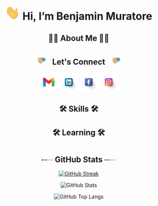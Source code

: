 <div align="center">

<h1> <img src="https://github.com/BenjaMura/BenjaMura/blob/main/Wave.gif" alt="Wave" height="40" width="40" title="Wave" /> Hi, I’m Benjamin Muratore</h1>

<h2>👨‍💻 About Me 👨‍💻</h2>

<h2> <img src="https://github.com/BenjaMura/BenjaMura/blob/main/Handshake.gif" alt="Handshake" height="30" width="50"/> Let's Connect <img src="https://github.com/BenjaMura/BenjaMura/blob/main/Handshake.gif" alt="Handshake" height="30" width="50"/> </h2>

<a href="mailto:benjaminmuratore1@gmail.com" target="blank"><img src="https://github.com/BenjaMura/BenjaMura/blob/main/Gmail.png" alt="Gmail" height="50" width="50" title="Gmail" /></a>
<a href="https://www.linkedin.com/in/benjamín-muratore-8a5928192/" target="blank"><img src="https://github.com/BenjaMura/BenjaMura/blob/main/Linkedin.png" alt="Linkedin" height="50" width="50" title="Linkedin" /></a>
<a href="https://www.facebook.com/benjamin.muratore" target="blank"><img src="https://github.com/BenjaMura/BenjaMura/blob/main/Facebook.png" alt="Facebook" height="50" width="50" title="Facebook" /></a>
<a href="https://www.instagram.com/benjaminmuratore/" target="blank"><img src="https://github.com/BenjaMura/BenjaMura/blob/main/Instagram.png" alt="Instagram" height="50" width="50" title="Instagram" /></a>

<h2>🛠️ Skills 🛠️</h2>



<h2>🛠️ Learning 🛠️</h2>



<h2> <img src="https://github.com/BenjaMura/BenjaMura/blob/main/Bars.webp" alt="Bars" width="30"> GitHub Stats <img src="https://github.com/BenjaMura/BenjaMura/blob/main/Bars.webp" alt="Bars" width="30"> </h2>

[![GitHub Streak](https://streak-stats.demolab.com?user=BenjaMura&theme=ambient-gradient&hide_border=true&currStreakNum=yellow&border_radius=20&ring=gold&fire=orange&currStreakLabel=gold&card_width=700)](https://git.io/streak-stats)

![GitHub Stats](https://github-readme-stats.vercel.app/api?username=BenjaMura&show_icons=true&border_radius=20&hide_border=true&hide_title=true&card_width=300&theme=one_dark_pro)

![GitHub Top Langs](https://github-readme-stats.vercel.app/api/top-langs/?username=BenjaMura&border_radius=20&hide_border=true&card_width=300&layout=compact&theme=one_dark_pro)

</div>

